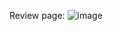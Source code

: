 Review page:
![image](https://github.com/user-attachments/assets/4d7d4535-e07b-4f35-a740-ee1fbe1bfcfa)

